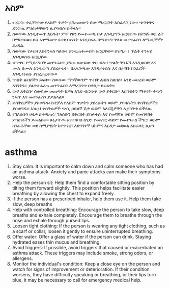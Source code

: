 # አስም 

1. ተረጋጉ፡ ተረጋግተው የአስም ጥቃት ያጋጠመውን ሰው ማረጋጋት አስፈላጊ ነው። ጭንቀትና ድንጋጤ ምልክታቸውን ሊያባብሱ ይችላሉ።
2. ሰውዬው እንዲቀመጥ እርዱት፡ ምቹ የሆነ የመቀመጫ ቦታ እንዲያገኙ እርዳቸው በትንሹ ወደ ፊት በማዘንበል። ይህ አቀማመጥ ደረቱ በነፃነት እንዲስፋፋ በማድረግ ቀላል መተንፈስን ለማመቻቸት ይረዳል.
3. ሰውዬው የታዘዘ እስትንፋስ ካለው፣ እንዲጠቀሙበት እርዷቸው። በዝግታ ፣ ጥልቅ ትንፋሽ እንዲወስዱ እርዷቸው
4. ቁጥጥር የሚደረግበት መተንፈስን ያግዙ፡ ሰውዬው ቀስ ብሎ፣ ጥልቅ ትንፋሽ እንዲወስድ እና ሙሉ በሙሉ እንዲወጣ ያበረታቱት። በአፍንጫው እንዲተነፍሱ እና በታሸጉ ከንፈሮች እንዲተነፍሱ ያበረታቷቸው።
5. ጥብቅ ልብሶችን ይፍቱ፡- ሰውዬው ማንኛውንም ጥብቅ ልብስ ከለበሰ፣ እንደ መሀረብ ወይም አንገትጌ፣ ያልተቆራረጠ መተንፈስን ለማረጋገጥ በቀስታ ይፍቱት።
6. ውሃ አቅርቡ፡ ሰውዬው መጠጣት ከቻለ አንድ ብርጭቆ ውሃ ያቅርቡ። እርጥበትን ማቆየት ቀጭን ንፍጥ እና መተንፈስን ያቃልላል።
7. ቀስቅሴዎችን ያስወግዱ፡ ከተቻለ የአስም ጥቃትን ያደረሱትን ወይም ያባባሱትን ቀስቅሴዎችን ያስወግዱ። እነዚህ ቀስቅሴዎች ጭስ, ኃይለኛ ሽታ ወይም አለርጂዎችን ሊያካትቱ ይችላሉ.
8. የግለሰቡን ሁኔታ ይቆጣጠሩ፡ ግለሰቡን በቅርበት ይከታተሉ እና የመሻሻል ወይም የመበላሸት ምልክቶችን ይመልከቱ። ሁኔታቸው እየተባባሰ ከሄደ፣ የመናገር ወይም የመተንፈስ ችግር፣ ወይም ከንፈራቸው ወደ ሰማያዊነት ከተቀየረ፣ ለድንገተኛ ህክምና እርዳታ መደወል አስፈላጊ ሊሆን ይችላል።

# asthma 
1. Stay calm: It is important to calm down and calm someone who has had an asthma attack. Anxiety and panic attacks can make their symptoms worse. 
2. Help the person sit: Help them find a comfortable sitting position by tilting them forward slightly. This position helps facilitate easier breathing by allowing the chest to expand freely. 
3. If the person has a prescribed inhaler, help them use it. Help them take slow, deep breaths 
4. Help with controlled breathing: Encourage the person to take slow, deep breaths and exhale completely. Encourage them to breathe through the nose and exhale through pursed lips. 
5. Loosen tight clothing: If the person is wearing any tight clothing, such as a scarf or collar, loosen it gently to ensure uninterrupted breathing. 
6. Offer water: Offer a glass of water if the person can drink. Staying hydrated eases thin mucus and breathing. 
7. Avoid triggers: If possible, avoid triggers that caused or exacerbated an asthma attack. These triggers may include smoke, strong odors, or allergens. 
8. Monitor the individual's condition: Keep a close eye on the person and watch for signs of improvement or deterioration. 
If their condition worsens, they have difficulty speaking or breathing, or their lips turn blue, it may be necessary to call for emergency medical help.